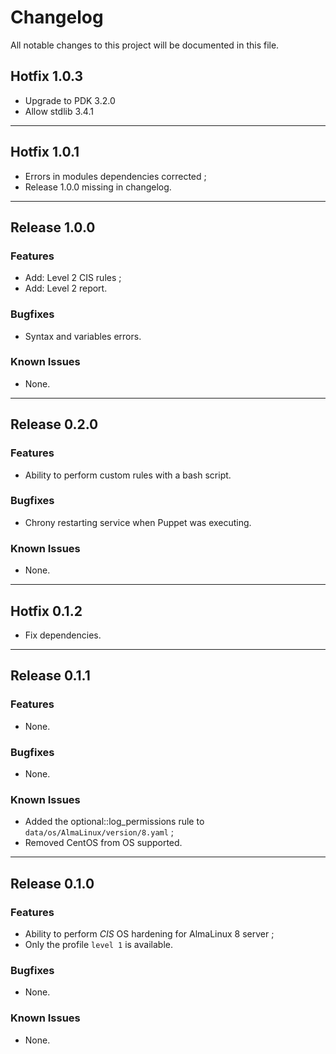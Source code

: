 # Changelog
All notable changes to this project will be documented in this file.

## Hotfix 1.0.3
* Upgrade to PDK 3.2.0
* Allow stdlib 3.4.1

---

## Hotfix 1.0.1
* Errors in modules dependencies corrected ;
* Release 1.0.0 missing in changelog.

---

## Release 1.0.0
### Features
* Add: Level 2 CIS rules ;
* Add: Level 2 report.

### Bugfixes
* Syntax and variables errors.

### Known Issues
* None.

---

## Release 0.2.0
### Features
* Ability to perform custom rules with a bash script.

### Bugfixes
* Chrony restarting service when Puppet was executing.

### Known Issues
* None.

---

## Hotfix 0.1.2
* Fix dependencies.

---

## Release 0.1.1
### Features
* None.

### Bugfixes
* None.

### Known Issues
* Added the optional::log_permissions rule to `data/os/AlmaLinux/version/8.yaml` ;
* Removed CentOS from OS supported.

---

## Release 0.1.0
### Features
* Ability to perform *CIS* OS hardening for AlmaLinux 8 server ;
* Only the profile `level 1` is available.

### Bugfixes
* None.

### Known Issues
* None.
